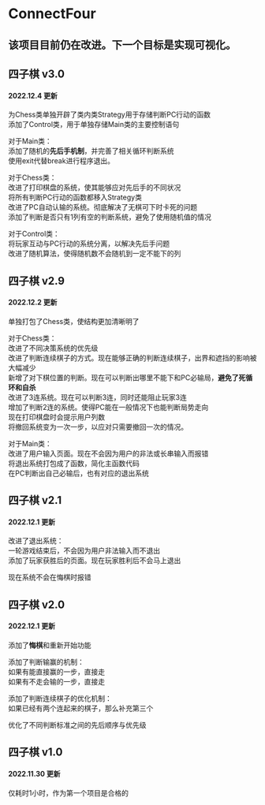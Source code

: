 # ConnectFour
## 该项目目前仍在改进。下一个目标是实现可视化。

## 四子棋 v3.0
#### 2022.12.4 更新
为Chess类单独开辟了类内类Strategy用于存储判断PC行动的函数  
添加了Control类，用于单独存储Main类的主要控制语句  
  
对于Main类：  
	添加了随机的**先后手机制**，并完善了相关循环判断系统  
	使用exit代替break进行程序退出。  
  
对于Chess类：  
	改进了打印棋盘的系统，使其能够应对先后手的不同状况  
	将所有判断PC行动的函数都移入Strategy类  
	改进了PC自动认输的系统。彻底解决了无棋可下时卡死的问题  
	添加了判断是否只有1列有空的判断系统，避免了使用随机值的情况  
  
对于Control类：  
	将玩家互动与PC行动的系统分离，以解决先后手问题  
	改进了随机算法，使得随机数不会随机到一定不能下的列  


## 四子棋 v2.9
#### 2022.12.2 更新
单独打包了Chess类，使结构更加清晰明了  
  
对于Chess类：  
	改进了不同决策系统的优先级  
	改进了判断连续棋子的方式。现在能够正确的判断连续棋子，出界和遮挡的影响被大幅减少  
	新增了对下棋位置的判断。现在可以判断出哪里不能下和PC必输局，**避免了死循环和自杀**  
	改进了3连系统。现在可以判断3连，同时还能阻止玩家3连  
	增加了判断2连的系统。使得PC能在一般情况下也能判断局势走向  
	现在打印棋盘时会提示用户列数  
	将撤回系统变为一次一步，以应对只需要撤回一次的情况。  
  
对于Main类：  
	改进了用户输入页面。现在不会因为用户的非法或长串输入而报错  
	将退出系统打包成了函数，简化主函数代码  
	在PC判断出自己必输后，也有对应的退出系统  


## 四子棋 v2.1
#### 2022.12.1 更新
改进了退出系统：  
	一轮游戏结束后，不会因为用户非法输入而不退出  
	添加了玩家获胜后的页面。现在玩家胜利后不会马上退出  
  
现在系统不会在悔棋时报错  


## 四子棋 v2.0
#### 2022.12.1 更新
添加了**悔棋**和重新开始功能  
  
添加了判断输赢的机制：  
	如果有能直接赢的一步，直接走  
	如果有不走会输的一步，直接走  
  
添加了判断连续棋子的优化机制：  
	如果已经有两个连起来的棋子，那么补充第三个  
  
优化了不同判断标准之间的先后顺序与优先级  


## 四子棋 v1.0
#### 2022.11.30 更新
仅耗时1小时，作为第一个项目是合格的  
